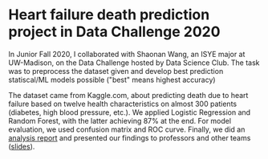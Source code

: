 # Heart failure death prediction project in Data Challenge 2020


<!--more-->

In Junior Fall 2020, I collaborated with Shaonan Wang, an ISYE major at UW-Madison, on the Data Challenge hosted by Data Science Club. The task was to preprocess the dataset given and develop best prediction statiscal/ML models possible ("best" means highest accuracy) 

The dataset came from Kaggle.com, about predicting death due to heart failure based on twelve health characteristics on almost 300 patients (diabetes, high blood pressure, etc.). We applied Logistic Regression and Random Forest, with the latter achieving 87% at the end. For model evaluation, we used confusion matrix and ROC curve. Finally, we did an [analysis report](/pdf/Data_Challenge_Report.pdf) and presented our findings to professors and other teams ([slides](/pdf/Presentation.pdf)).







